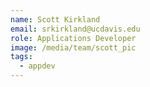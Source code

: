 ```yaml
---
name: Scott Kirkland
email: srkirkland@ucdavis.edu
role: Applications Developer
image: /media/team/scott_pic
tags:
  - appdev
---
```

